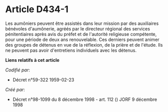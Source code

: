 # Article D434-1

Les aumôniers peuvent être assistés dans leur mission par des auxiliaires bénévoles d'aumônerie, agréés par le directeur
régional des services pénitentiaires après avis du préfet et de l'autorité religieuse compétente, pour une période de deux
ans renouvelable. Ces derniers peuvent animer des groupes de détenus en vue de la réflexion, de la prière et de l'étude. Ils
ne peuvent pas avoir d'entretiens individuels avec les détenus.

**Liens relatifs à cet article**

_Codifié par_:

  - Décret n°59-322 1959-02-23

_Créé par_:

  - Décret n°98-1099 du 8 décembre 1998 - art. 112 () JORF 9 décembre 1998
